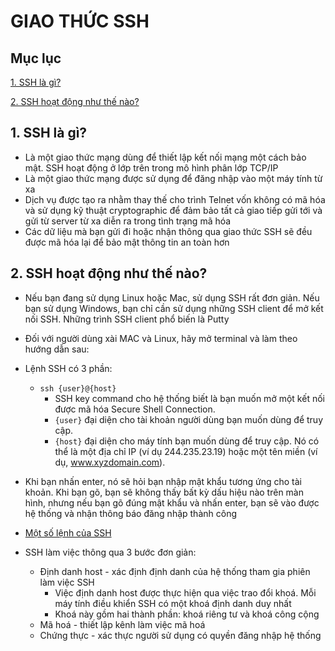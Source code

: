 # GIAO THỨC SSH
## Mục lục
[1. SSH là gì?](#ssh-kn)

[2. SSH hoạt động như thế nào?](#ssh-hd)

## <a name = "cach-kn"></a> 1. SSH là gì?

*  Là một giao thức mạng dùng để thiết lập kết nối mạng một cách bảo mật. SSH hoạt động ở lớp trên trong mô hình phân lớp TCP/IP
* Là một giao thức mạng được sử dụng để đăng nhập vào một máy tính từ xa
* Dịch vụ được tạo ra nhằm thay thế cho trình Telnet vốn không có mã hóa và sử dụng kỹ thuật cryptographic để đảm bảo tất cả giao tiếp gửi tới và gửi từ server từ xa diễn ra trong tình trạng mã hóa
* Các dữ liệu mà bạn gửi đi hoặc nhận thông qua giao thức SSH sẽ đều được mã hóa lại để bảo mật thông tin an toàn hơn

## <a name = "ssh-hd"></a> 2. SSH hoạt động như thế nào?

*  Nếu bạn đang sử dụng Linux hoặc Mac, sử dụng SSH rất đơn giản. Nếu bạn sử dụng Windows, bạn chỉ cần sử dụng những SSH client để mở kết nối SSH. Những trình SSH client phổ biến là Putty
* Đối với người dùng xài MAC và Linux, hãy mở terminal và làm theo hướng dẫn sau:
 
 * Lệnh SSH có 3 phần:
    * `ssh {user}@{host}`
         * SSH key command cho hệ thống biết là bạn muốn mở một kết nối được mã hóa Secure Shell Connection.
         * `{user}` đại diện cho tài khoản người dùng bạn muốn dùng để truy cập.
         * `{host}` đại diện cho máy tính bạn muốn dùng để truy cập. Nó có thể là một địa chỉ IP (ví dụ 244.235.23.19) hoặc một tên miền (ví dụ, www.xyzdomain.com).
* Khi bạn nhấn enter, nó sẽ hỏi bạn nhập mật khẩu tương ứng cho tài khoản. Khi bạn gõ, bạn sẽ không thấy bất kỳ dấu hiệu nào trên màn hình, nhưng nếu bạn gõ đúng mật khẩu và nhấn enter, bạn sẽ vào được hệ thống và nhận thông báo đăng nhập thành công
* [Một số lệnh của SSH](https://www.hostinger.vn/huong-dan/lenh-ssh-co-ban/)
* SSH làm việc thông qua 3 bước đơn giản:
    * Định danh host - xác định định danh của hệ thống tham gia phiên làm việc SSH
        * Việc định danh host được thực hiện qua việc trao đổi khoá. Mỗi máy tính điều khiển SSH có một khoá định danh duy nhất
        * Khoá này gồm hai thành phần: khoá riêng tư và khoá công cộng
    * Mã hoá - thiết lập kênh làm việc mã hoá
    * Chứng thực - xác thực người sử dụng có quyền đăng nhập hệ thống





 



